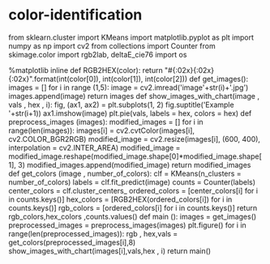 # color-identification
from sklearn.cluster import KMeans
import matplotlib.pyplot as plt
import numpy as np
import cv2
from collections import Counter
from skimage.color import rgb2lab, deltaE_cie76
import os

%matplotlib inline
def RGB2HEX(color):
    return "#{:02x}{:02x}{:02x}".format(int(color[0]), int(color[1]), int(color[2]))
    def get_images():
    images = []
    for i in range (1,5):
        image = cv2.imread('image'+str(i)+'.jpg')
        images.append(image)
    return images
def show_images_with_chart(image , vals , hex , i):
    fig, (ax1, ax2) = plt.subplots(1, 2)
    fig.suptitle('Example '+str(i+1))
    ax1.imshow(image)
    plt.pie(vals, labels = hex, colors = hex)
    def preprocess_images (images):
    modified_images = []
    for i in range(len(images)):
        images[i] = cv2.cvtColor(images[i], cv2.COLOR_BGR2RGB)
        modified_image = cv2.resize(images[i], (600, 400), interpolation = cv2.INTER_AREA)
        modified_image = modified_image.reshape(modified_image.shape[0]*modified_image.shape[1], 3)
        modified_images.append(modified_image)
    return modified_images
    def get_colors (image , number_of_colors):
    clf = KMeans(n_clusters = number_of_colors)
    labels = clf.fit_predict(image)
    counts = Counter(labels)
    center_colors = clf.cluster_centers_
    ordered_colors = [center_colors[i] for i in counts.keys()]
    hex_colors = [RGB2HEX(ordered_colors[i]) for i in counts.keys()]
    rgb_colors = [ordered_colors[i] for i in counts.keys()]
    return rgb_colors,hex_colors ,counts.values()
    def main ():
    images = get_images()
    preprocessed_images = preprocess_images(images)
    plt.figure()
    for i in range(len(preprocessed_images)):
        rgb , hex,vals = get_colors(preprocessed_images[i],8)
        show_images_with_chart(images[i],vals,hex , i)
    return
main()

 
